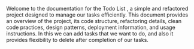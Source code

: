Welcome to the documentation for the Todo List , a simple and refactored project designed to manage our tasks efficiently. This document provides an overview of the project, its code structure, refactoring details, clean code practices, design patterns, deployment information, and usage instructions.
In this we can add tasks that we want to do, and also it provides flexibility to delete after completion of our tasks.
